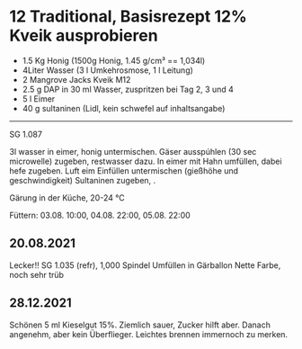 # 12 Traditional, Basisrezept 12% Kveik ausprobieren
- 1.5 Kg Honig (1500g Honig, 1.45 g/cm³ == 1,034l)
- 4Liter Wasser  (3 l Umkehrosmose, 1 l Leitung)
- 2 Mangrove Jacks Kveik M12
- 2.5 g DAP in 30 ml Wasser, zuspritzen bei Tag 2, 3 und 4
- 5 l Eimer
- 40 g sultaninen (Lidl, kein schwefel auf inhaltsangabe)


----
SG 1.087

3l wasser in eimer, honig untermischen.
Gäser ausspúhlen (30 sec microwelle)
zugeben, restwasser dazu.
In eimer mit Hahn umfüllen, dabei hefe zugeben. Luft eim Einfüllen untermischen (gießhöhe und geschwindigkeit)
Sultaninen zugeben, .

Gärung in der Küche, 20-24 °C

Füttern: 03.08. 10:00, 04.08. 22:00, 05.08. 22:00

## 20.08.2021
Lecker!! SG 1.035 (refr), 1,000 Spindel
Umfüllen in Gärballon
Nette Farbe, noch sehr trüb

## 28.12.2021
Schönen 5 ml Kieselgut 15%. 
Ziemlich sauer, Zucker hilft aber. 
Danach angenehm, aber kein Überflieger. Leichtes brennen immernoch zu merken.



